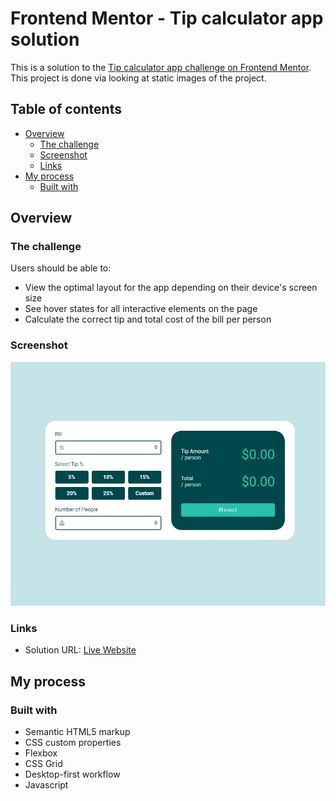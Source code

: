 # Frontend Mentor - Tip calculator app solution

This is a solution to the [Tip calculator app challenge on Frontend Mentor](https://www.frontendmentor.io/challenges/tip-calculator-app-ugJNGbJUX). This project is done via looking at static images of the project.

## Table of contents

-   [Overview](#overview)
    -   [The challenge](#the-challenge)
    -   [Screenshot](#screenshot)
    -   [Links](#links)
-   [My process](#my-process)
    -   [Built with](#built-with)

## Overview

### The challenge

Users should be able to:

-   View the optimal layout for the app depending on their device's screen size
-   See hover states for all interactive elements on the page
-   Calculate the correct tip and total cost of the bill per person

### Screenshot

![](images/tipcalculator.jpg)

### Links

-   Solution URL: [Live Website](https://your-solution-url.com)

## My process

### Built with

-   Semantic HTML5 markup
-   CSS custom properties
-   Flexbox
-   CSS Grid
-   Desktop-first workflow
-   Javascript
